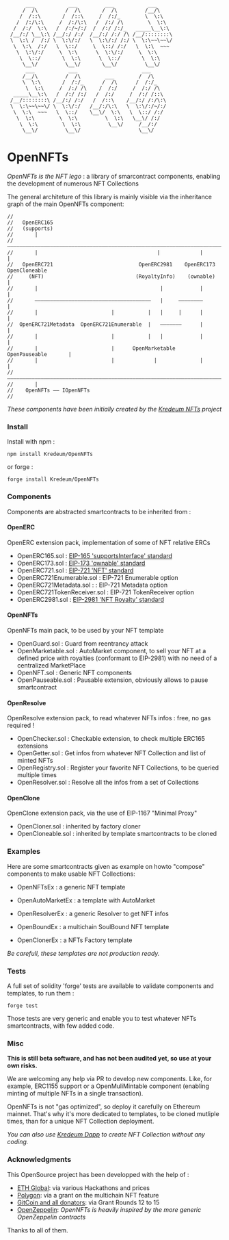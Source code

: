 ```
      ___           ___         ___           ___
     /  /\         /  /\       /  /\         /__/\
    /  /::\       /  /::\     /  /:/_        \  \:\
   /  /:/\:\     /  /:/\:\   /  /:/ /\        \  \:\
  /  /:/  \:\   /  /:/~/:/  /  /:/ /:/_   _____\__\:\
 /__/:/ \__\:\ /__/:/ /:/  /__/:/ /:/ /\ /__/::::::::\
 \  \:\ /  /:/ \  \:\/:/   \  \:\/:/ /:/ \  \:\~~\~~\/
  \  \:\  /:/   \  \::/     \  \::/ /:/   \  \:\  ~~~
   \  \:\/:/     \  \:\      \  \:\/:/     \  \:\
    \  \::/       \  \:\      \  \::/       \  \:\
     \__\/         \__\/       \__\/         \__\/
      ___           ___                     ___
     /__/\         /  /\        ___        /  /\
     \  \:\       /  /:/_      /  /\      /  /:/_
      \  \:\     /  /:/ /\    /  /:/     /  /:/ /\
  _____\__\:\   /  /:/ /:/   /  /:/     /  /:/ /::\
 /__/::::::::\ /__/:/ /:/   /  /::\    /__/:/ /:/\:\
 \  \:\~~\~~\/ \  \:\/:/   /__/:/\:\   \  \:\/:/~/:/
  \  \:\  ~~~   \  \::/    \__\/  \:\   \  \::/ /:/
   \  \:\        \  \:\         \  \:\   \__\/ /:/
    \  \:\        \  \:\         \__\/     /__/:/
     \__\/         \__\/                   \__\/

```

# OpenNFTs

*OpenNFTs is the NFT lego* : a library of smarcontract components, enabling the development of numerous NFT Collections


The general architeture of this library is mainly visible via the inheritance graph of the main OpenNFTs component:

```
//
//   OpenERC165
//   (supports)
//       |
//       ——————————————————————————————————————————————————————————————————————
//       |                                       |             |              |
//   OpenERC721                            OpenERC2981    OpenERC173    OpenCloneable
//     (NFT)                              (RoyaltyInfo)    (ownable)          |
//       |                                        |            |              |
//       ——————————————————————————————————————   |     ————————              |
//       |                        |           |   |     |      |              |
//  OpenERC721Metadata  OpenERC721Enumerable  |   ———————      |              |
//       |                        |           |   |            |              |
//       |                        |      OpenMarketable   OpenPauseable       |
//       |                        |             |              |              |
//       ——————————————————————————————————————————————————————————————————————
//       |
//    OpenNFTs —— IOpenNFTs
//
```

_These components have been initially created by the [Kredeum NFTs](https://github.com/Kredeum/kredeum) project_

### Install

Install with npm :

`npm install Kredeum/OpenNFTs`

or forge :

`forge install Kredeum/OpenNFTs`

### Components

Components are abstracted smartcontracts to be inherited from :

#### OpenERC
OpenERC extension pack, implementation of some of NFT relative ERCs
-   OpenERC165.sol : [EIP-165 'supportsInterface' standard](https://eips.ethereum.org/EIPS/eip-165)
-   OpenERC173.sol : [EIP-173 'ownable' standard](https://eips.ethereum.org/EIPS/eip-173)
-   OpenERC721.sol : [EIP-721 'NFT' standard](https://eips.ethereum.org/EIPS/eip-721)
-   OpenERC721Enumerable.sol : EIP-721 Enumerable option
-   OpenERC721Metadata.sol : : EIP-721 Metadata option
-   OpenERC721TokenReceiver.sol : EIP-721 TokenReceiver option
-   OpenERC2981.sol : [EIP-2981 'NFT Royalty' standard](https://eips.ethereum.org/EIPS/eip-2981)

#### OpenNFTs
OpenNFTs main pack, to be used by your NFT template
-   OpenGuard.sol : Guard from reentrancy attack
-   OpenMarketable.sol : AutoMarket component, to sell your NFT at a defined price with royalties (conformant to
EIP-2981) with no need of a centralized MarketPlace
-   OpenNFT.sol : Generic NFT components
-   OpenPauseable.sol : Pausable extension, obviously allows to pause smartcontract

#### OpenResolve
OpenResolve extension pack, to read whatever NFTs infos : free, no gas required !
-   OpenChecker.sol : Checkable extension, to check multiple ERC165 extensions
-   OpenGetter.sol : Get infos from whatever NFT Collection and list of minted NFTs
-   OpenRegistry.sol : Register your favorite NFT Collections, to be queried multiple times
-   OpenResolver.sol : Resolve all the infos from a set of Collections

#### OpenClone
OpenClone extension pack, via the use of EIP-1167 "Minimal Proxy"
-   OpenCloner.sol : inherited by factory cloner
-   OpenCloneable.sol : inherited by template smartcontracts to be cloned

### Examples

Here are some smartcontracts given as example on howto "compose" components to make usable NFT Collections:

-   OpenNFTsEx : a generic NFT template

-   OpenAutoMarketEx : a template with AutoMarket

-   OpenResolverEx : a generic Resolver to get NFT infos

-   OpenBoundEx : a multichain SoulBound NFT template

-   OpenClonerEx : a NFTs Factory template

*Be carefull, these templates are not production ready.*

### Tests

A full set of solidity 'forge' tests are available to validate components and templates, to run them :

`forge test`

Those tests are very generic and enable you to test whatever NFTs smartcontracts, with few added code.

### Misc

**This is still beta software, and has not been audited yet, so use at your own risks.**

We are welcoming any help via PR to develop new components. Like, for example,
ERC1155 support or a OpenMuliMintable component (enabling minting of multiple NFTs in a single transaction).

OpenNFTs is not "gas optimized", so deploy it carefully on Ethereum mainnet. That's why it's more dedicated to
templates, to be cloned mutliple times, than for a unique NFT Collection deployment.

*You can also use [Kredeum Dapp](https://beta.kredeum.com) to create NFT Collection without any coding.*


### Acknowledgments

This OpenSource project has been developped with the help of :

-   [ETH Global](https://ethglobal.com/): via various Hackathons and prices
-   [Polygon](https://polygon.technology/funds/): via a grant on the multichain NFT feature
-   [GitCoin and all donators](https://gitcoin.co/grants/4186/kredeum-decentralized-nfts-factory): via Grant Rounds 12 to 15
-   [OpenZeppelin](https://github.com/OpenZeppelin/openzeppelin-contracts/tree/master/contracts): _OpenNFTs is heavily inspired by the more generic OpenZeppelin contracts_

Thanks to all of them.

